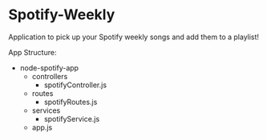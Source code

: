 # Spotify-Weekly

Application to pick up your Spotify weekly songs and add them to a playlist!

App Structure:

- node-spotify-app
  - controllers
    - spotifyController.js
  - routes
    - spotifyRoutes.js
  - services
    - spotifyService.js
  - app.js
